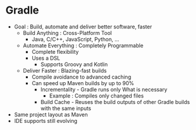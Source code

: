 # Gradle
- Goal : Build, automate and deliver better software, faster
	- Build Anything : Cross-Platform Tool
		- Java, C/C++, JavaScript, Python, ...
	- Automate Everything : Completely Programmable
		- Complete flexibility
		- Uses a DSL
			- Supports Groovy and Kotlin
	- Deliver Faster : Blazing-fast builds
		- Compile avoidance to advanced caching
		- Can speed up Maven builds by up to 90%
			- Incrementality - Gradle runs only What is necessary
				- Example : Compiles only changed files
			- Build Cache - Reuses the build outputs of other Gradle builds with the same inputs
- Same project layout as Maven
- IDE supports still evolving
